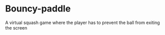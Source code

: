 # Bouncy-paddle
A virtual squash game where the player has to prevent the ball from exiting the screen
